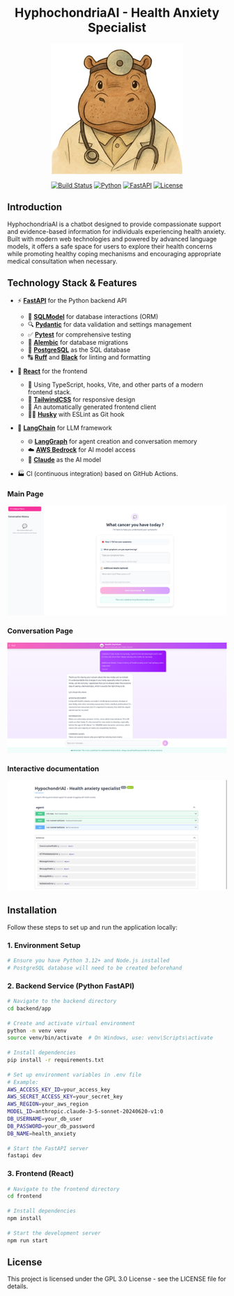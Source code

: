 <div class="title-block" style="text-align: center;" align="center">

# HyphochondriaAI - Health Anxiety Specialist

<div align="center">
  <img src="images/logo2.png" alt="HyphochondriaAI Logo" width="300" height="300">
</div>

[![Build Status](https://img.shields.io/badge/build-passing-brightgreen)](https://github.com/Mihai-Tirtara/HypochondriAI)
[![Python](https://img.shields.io/badge/python-3.12+-blue.svg)](https://www.python.org/downloads/)
[![FastAPI](https://img.shields.io/badge/FastAPI-0.111.6+-green.svg)](https://fastapi.tiangolo.com/)
[![License](https://img.shields.io/badge/license-GPL3.0-blue.svg)](LICENSE)
</div>


## Introduction
HyphochondriaAI is a chatbot designed to provide compassionate support and evidence-based information for individuals experiencing health anxiety. Built with modern web technologies and powered by advanced language models, it offers a safe space for users to explore their health concerns while promoting healthy coping mechanisms and encouraging appropriate medical consultation when necessary.


## Technology Stack & Features 

- ⚡ **[FastAPI](https://fastapi.tiangolo.com)** for the Python backend API
  - 🧰 **[SQLModel](https://sqlmodel.tiangolo.com)** for database interactions (ORM)
  - 🔍 **[Pydantic](https://docs.pydantic.dev)** for data validation and settings management
  - ✅ **[Pytest](https://pytest.org)** for comprehensive testing
  - 🔄 **[Alembic](https://alembic.sqlalchemy.org/)** for database migrations
  - 💾 **[PostgreSQL](https://www.postgresql.org)** as the SQL database
  - 🔠 **[Ruff](https://github.com/astral-sh/ruff)** and **[Black](https://github.com/psf/black)** for linting and formatting 
  
- 🚀 **[React](https://react.dev)** for the frontend
  - 💃 Using TypeScript, hooks, Vite, and other parts of a modern frontend stack.
  - 🎨 **[TailwindCSS](https://tailwindcss.com/)** for responsive design
  - 📱 An automatically generated frontend client
  - 🐕‍🦺 **[Husky](https://typicode.github.io/husky/)** with ESLint as Git hook 

- 🤖 **[LangChain](https://langchain.com)** for LLM framework 
  - 🌐 **[LangGraph](https://langgraph.com)** for agent creation and conversation memory
  - ☁️ **[AWS Bedrock](https://aws.amazon.com/bedrock/)** for AI model access
  - 🦾 **[Claude](https://claude.ai/new)** as the AI model 
- 🏭 CI (continuous integration)  based on GitHub Actions.


### Main Page 
[![API docs](images/main_page.png)](https://github.com/Mihai-Tirtara)

### Conversation Page
[![API docs](images/conversation_page.png)](https://github.com/Mihai-Tirtara)

### Interactive documentation
[![API docs](images/docs.png)](https://github.com/Mihai-Tirtara)


## Installation

Follow these steps to set up and run the application locally:

### 1. Environment Setup

```bash
# Ensure you have Python 3.12+ and Node.js installed
# PostgreSQL database will need to be created beforehand 
```

### 2. Backend Service (Python FastAPI)

```bash
# Navigate to the backend directory
cd backend/app

# Create and activate virtual environment
python -m venv venv
source venv/bin/activate  # On Windows, use: venv\Scripts\activate

# Install dependencies
pip install -r requirements.txt

# Set up environment variables in .env file
# Example:
AWS_ACCESS_KEY_ID=your_access_key
AWS_SECRET_ACCESS_KEY=your_secret_key
AWS_REGION=your_aws_region
MODEL_ID=anthropic.claude-3-5-sonnet-20240620-v1:0
DB_USERNAME=your_db_user
DB_PASSWORD=your_db_password
DB_NAME=health_anxiety

# Start the FastAPI server
fastapi dev
```

### 3. Frontend (React) 

```bash
# Navigate to the frontend directory
cd frontend

# Install dependencies
npm install

# Start the development server
npm run start
```

## License

This project is licensed under the GPL 3.0 License - see the LICENSE file for details.
